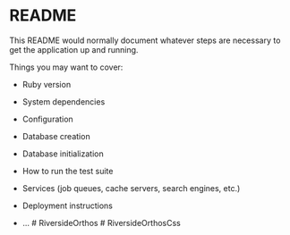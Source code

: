 # README

This README would normally document whatever steps are necessary to get the
application up and running.

Things you may want to cover:

* Ruby version

* System dependencies

* Configuration

* Database creation

* Database initialization

* How to run the test suite

* Services (job queues, cache servers, search engines, etc.)

* Deployment instructions

* ...
#   R i v e r s i d e O r t h o s  
 #   R i v e r s i d e O r t h o s C s s  
 
